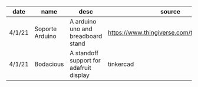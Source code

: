 date    |  name             |  desc                                     |  source
--------|-------------------|-------------------------------------------|-------------------------------------------
4/1/21  |  Soporte Arduino  |  A arduino uno and breadboard stand       |  https://www.thingiverse.com/thing:2977312
4/1/21  |  Bodacious        |  A standoff support for adafruit display  |  tinkercad
